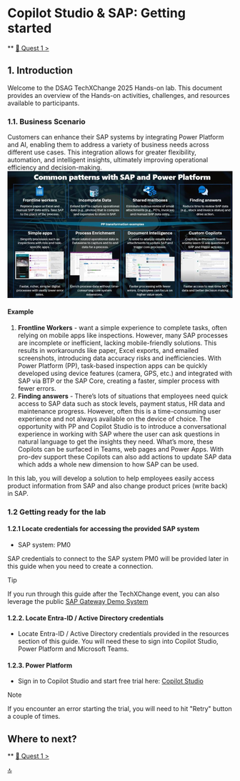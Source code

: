 # Copilot Studio & SAP: Getting started
** [🤖 Quest 1 >](student/Quest1.md)

## 1. Introduction
Welcome to the DSAG TechXChange 2025 Hands-on lab. This document provides an overview of the Hands-on activities, challenges, and resources available to participants.

### 1.1. Business Scenario
Customers can enhance their SAP systems by integrating Power Platform and AI, enabling them to address a variety of business needs across different use cases. This integration allows for greater flexibility, automation, and intelligent insights, ultimately improving operational efficiency and decision-making.
![Common Patterns](images/CommonPatternsWithSAPandPowerPlatform.jpg)
 
#### Example
1.	**Frontline Workers** - want a simple experience to complete tasks, often relying on mobile apps like inspections. However, many SAP processes are incomplete or inefficient, lacking mobile-friendly solutions. This results in workarounds like paper, Excel exports, and emailed screenshots, introducing data accuracy risks and inefficiencies. With Power Platform (PP), task-based inspection apps can be quickly developed using device features (camera, GPS, etc.) and integrated with SAP via BTP or the SAP Core, creating a faster, simpler process with fewer errors.
2.	**Finding answers** - There’s lots of situations that employees need quick access to SAP data such as stock levels, payment status, HR data and maintenance progress. However, often this is a time-consuming user experience and not always available on the device of choice. The opportunity with PP and Copilot Studio is to introduce a conversational experience in working with SAP where the user can ask questions in natural language to get the insights they need. What’s more, these Copilots can be surfaced in Teams, web pages and Power Apps. With pro-dev support these Copilots can also add actions to update SAP data which adds a whole new dimension to how SAP can be used.


In this lab, you will develop a solution to help employees easily access product information from SAP and also change product prices (write back) in SAP.

### 1.2 Getting ready for the lab
#### 1.2.1 Locate credentials for accessing the provided SAP system
* SAP system: PM0 

SAP credentials to connect to the SAP system PM0 will be provided later in this guide when you need to create a connection.

> [!Tip] 
> If you run through this guide after the TechXChange event, you can also leverage the public [SAP Gateway Demo System](https://developers.sap.com/tutorials/gateway-demo-signup.html) 

#### 1.2.2. Locate Entra-ID / Active Directory credentials
* Locate Entra-ID / Active Directory credentials provided in the resources section of this guide. You will need these to sign into Copilot Studio, Power Platform and Microsoft Teams.

#### 1.2.3. Power Platform
* Sign in to Copilot Studio and start free trial here:
[Copilot Studio](https://copilotstudio.microsoft.com/)

> [!Note]
> If you encounter an error starting the trial, you will need to hit "Retry" button a couple of times.
 


## Where to next?

** [🤖 Quest 1 >](student/Quest1.md)

[🔝](#)
